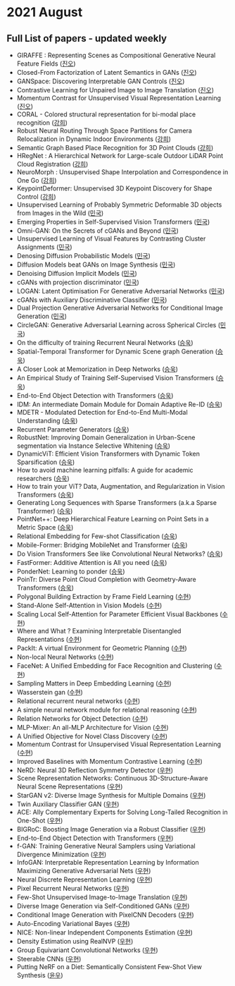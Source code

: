 # 2021 August
## Full List of papers - updated weekly
* GIRAFFE : Representing Scenes as Compositional Generative Neural Feature Fields ([진오](./summary/jinoh_1.md))
* Closed-From Factorization of Latent Semantics in GANs ([진오](./summary/jinoh_3.md))
* GANSpace: Discovering Interpretable GAN Controls ([진오](./summary/jinoh_4.md))
* Contrastive Learning for Unpaired Image to Image Translation ([진오](./summary/jinoh_6.md))
* Momentum Contrast for Unsupervised Visual Representation Learning ([진오](./summary/jinoh_7.md))
* CORAL - Colored structural representation for bi-modal place recognition ([강희](./summary/kanghee_2.md))
* Robust Neural Routing Through Space Partitions for Camera Relocalization in Dynamic Indoor Environments ([강희](./summary/kanghee_3.md))
* Semantic Graph Based Place Recognition for 3D Point Clouds ([강희](./summary/kanghee_5.md))
* HRegNet : A Hierarchical Network for Large-scale Outdoor LiDAR Point Cloud Registration ([강희](./summary/kanghee_6.md))
* NeuroMorph : Unsupervised Shape Interpolation and Correspondence in One Go ([강희](./summary/kanghee_12.md))
* KeypointDeformer: Unsupervised 3D Keypoint Discovery for Shape Control ([강희](./summary/kanghee_26.md))
* Unsupervised Learning of Probably Symmetric Deformable 3D objects from Images in the Wild ([민국](./summary/minguk_1.md))
* Emerging Properties in Self-Supervised Vision Transformers ([민국](./summary/minguk_2.md))
* Omni-GAN: On the Secrets of cGANs and Beyond ([민국](./summary/minguk_3.md))
* Unsupervised Learning of Visual Features by Contrasting Cluster Assignments ([민국](./summary/minguk_4.md))
* Denosing Diffusion Probabilistic Models ([민국](./summary/minguk_5.md))
* Diffusion Models beat GANs on Image Synthesis ([민국](./summary/minguk_6.md))
* Denoising Diffusion Implicit Models ([민국](./summary/minguk_7.md))
* cGANs with projection discriminator ([민국](./summary/minguk_8.md))
* LOGAN: Latent Optimisation For Generative Adversarial Networks ([민국](./summary/minguk_9.md))
* cGANs with Auxiliary Discriminative Classifier ([민국](./summary/minguk_10.md))
* Dual Projection Generative Adversarial Networks for Conditional Image Generation ([민국](./summary/minguk_11.md))
* CircleGAN: Generative Adversarial Learning across Spherical Circles ([민국](./summary/minguk_12.md))
* On the difficulty of training Recurrent Neural Networks ([승욱](./summary/seungwook_2.md))
* Spatial-Temporal Transformer for Dynamic Scene graph Generation ([승욱](./summary/seungwook_3.md))
* A Closer Look at Memorization in Deep Networks ([승욱](./summary/seungwook_4.md))
* An Empirical Study of Training Self-Supervised Vision Transformers ([승욱](./summary/seungwook_5.md))
* End-to-End Object Detection with Transformers ([승욱](./summary/seungwook_6.md))
* IDM: An intermediate Domain Module for Domain Adaptive Re-ID ([승욱](./summary/seungwook_9.md))
* MDETR - Modulated Detection for End-to-End Multi-Modal Understanding ([승욱](./summary/seungwook_10.md))
* Recurrent Parameter Generators ([승욱](./summary/seungwook_11.md))
* RobustNet: Improving Domain Generalization in Urban-Scene segmentation via Instance Selective Whitening ([승욱](./summary/seungwook_12.md))
* DynamicViT: Efficient Vision Transformers with Dynamic Token Sparsification ([승욱](./summary/seungwook_13.md))
* How to avoid machine learning pitfalls: A guide for academic researchers ([승욱](./summary/seungwook_16.md))
* How to train your ViT? Data, Augmentation, and Regularization in Vision Transformers ([승욱](./summary/seungwook_17.md))
* Generating Long Sequences with Sparse Transformers (a.k.a Sparse Transformer) ([승욱](./summary/seungwook_18.md))
* PointNet++: Deep Hierarchical Feature Learning on Point Sets in a Metric Space ([승욱](./summary/seungwook_19.md))
* Relational Embedding for Few-shot Classification ([승욱](./summary/seungwook_20.md))
* Mobile-Former: Bridging MobileNet and Transformer ([승욱](./summary/seungwook_23.md))
* Do Vision Transformers See like Convolutional Neural Networks? ([승욱](./summary/seungwook_24.md))
* FastFormer: Additive Attention is All you need ([승욱](./summary/seungwook_25.md))
* PonderNet: Learning to ponder ([승욱](./summary/seungwook_26.md))
* PoinTr: Diverse Point Cloud Completion with Geometry-Aware Transformers ([승욱](./summary/seungwook_29.md))
* Polygonal Building Extraction by Frame Field Learning ([수현](./summary/suhyeon_1.md))
* Stand-Alone Self-Attention in Vision Models ([수현](./summary/suhyeon_2.md))
* Scaling Local Self-Attention for Parameter Efficient Visual Backbones ([수현](./summary/suhyeon_3.md))
* Where and What ? Examining Interpretable Disentangled Representations ([수현](./summary/suhyeon_4.md))
* PackIt: A virtual Environment for Geometric Planning ([수현](./summary/suhyeon_5.md))
* Non-local Neural Networks ([수현](./summary/suhyeon_9.md))
* FaceNet: A Unified Embedding for Face Recognition and Clustering ([수현](./summary/suhyeon_10.md))
* Sampling Matters in Deep Embedding Learning ([수현](./summary/suhyeon_11.md))
* Wasserstein gan ([수현](./summary/suhyeon_12.md))
* Relational recurrent neural networks ([수현](./summary/suhyeon_13.md))
* A simple neural network module for relational reasoning ([수현](./summary/suhyeon_17.md))
* Relation Networks for Object Detection ([수현](./summary/suhyeon_18.md))
* MLP-Mixer: An all-MLP Architecture for Vision ([수현](./summary/suhyeon_25.md))
* A Unified Objective for Novel Class Discovery ([수현](./summary/suhyeon_26.md))
* Momentum Contrast for Unsupervised Visual Representation Learning ([수현](./summary/suhyeon_28.md))
* Improved Baselines with Momentum Contrastive Learning  ([수현](./summary/suhyeon_29.md))
* NeRD: Neural 3D Reflection Symmetry Detector ([우현](./summary/woohyeon_2.md))
* Scene Representation Networks: Continuous 3D-Structure-Aware Neural Scene Representations ([우현](./summary/woohyeon_3.md))
* StarGAN v2: Diverse Image Synthesis for Multiple Domains ([우현](./summary/woohyeon_4.md))
* Twin Auxiliary Classifier GAN ([우현](./summary/woohyeon_5.md))
* ACE: Ally Complementary Experts for Solving Long-Tailed Recognition in One-Shot ([우현](./summary/woohyeon_6.md))
* BIGRoC: Boosting Image Generation via a Robust Classifier ([우현](./summary/woohyeon_9.md))
* End-to-End Object Detection with Transformers ([우현](./summary/woohyeon_10.md))
* f-GAN: Training Generative Neural Samplers using Variational Divergence Minimization ([우현](./summary/woohyeon_11.md))
* InfoGAN: Interpretable Representation Learning by Information Maximizing Generative Adversarial Nets ([우현](./summary/woohyeon_12.md))
* Neural Discrete Representation Learning ([우현](./summary/woohyeon_13.md))
* Pixel Recurrent Neural Networks ([우현](./summary/woohyeon_14.md))
* Few-Shot Unsupervised Image-to-Image Translation ([우현](./summary/woohyeon_15.md))
* Diverse Image Generation via Self-Conditioned GANs ([우현](./summary/woohyeon_16.md))
* Conditional Image Generation with PixelCNN Decoders ([우현](./summary/woohyeon_17.md))
* Auto-Encoding Variational Bayes ([우현](./summary/woohyeon_23.md))
* NICE: Non-linear Independent Components Estimation ([우현](./summary/woohyeon_24.md))
* Density Estimation using RealNVP ([우현](./summary/woohyeon_25.md))
* Group Equivariant Convolutional Networks ([우현](./summary/woohyeon_26.md))
* Steerable CNNs ([우현](./summary/woohyeon_27.md))
* Putting NeRF on a Diet: Semantically Consistent Few-Shot View Synthesis ([윤우](./summary/yoonwoo_3.md))

